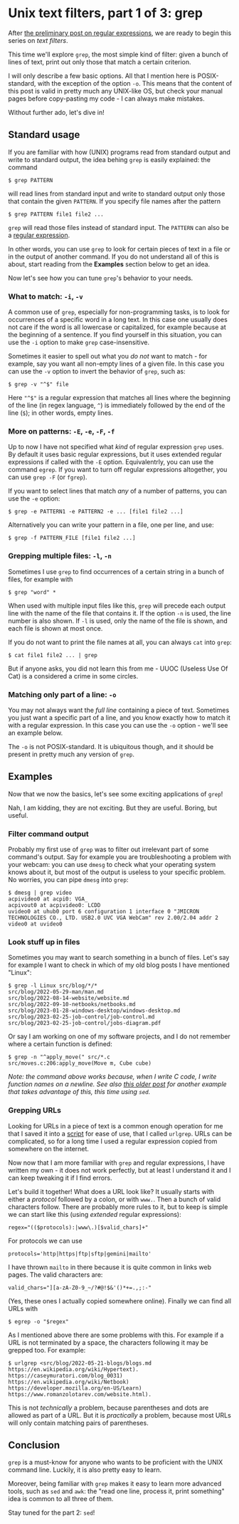 # Unix text filters, part 1 of 3: grep

After [the preliminary post on regular expressions](../2023-06-16-regex),
we are ready to begin this series on *text filters*.

This time we'll explore `grep`, the most simple kind of filter:
given a bunch of lines of text, print out only those that match a
certain criterion.

I will only describe a few basic options. All that I mention here
is POSIX-standard, with the exception of the option `-o`. This means
that the content of this post is valid in pretty much any UNIX-like
OS, but check your manual pages before copy-pasting my code - I can
always make mistakes.

Without further ado, let's dive in!

## Standard usage

If you are familiar with how (UNIX) programs read from standard
output and write to standard output, the idea behing `grep` is
easily explained: the command

```
$ grep PATTERN
```

will read lines from standard input and write to standard output
only those that contain the given `PATTERN`. If you specify file
names after the pattern

```
$ grep PATTERN file1 file2 ...
```

`grep` will read those files instead of standard input. The `PATTERN`
can also be a [regular expression](../2023-06-16-regex).

In other words, you can use `grep` to look for certain pieces of
text in a file or in the output of another command. If you do not
understand all of this is about, start reading from the **Examples**
section below to get an idea.

Now let's see how you can tune `grep`'s behavior to your needs.

### What to match: `-i`, `-v`

A common use of `grep`, especially for non-programming tasks, is
to look for occurrences of a specific word in a long text. In
this case one usually does not care if the word is all lowercase
or capitalized, for example because at the beginning of a sentence.
If you find yourself in this situation, you can use the `-i` option
to make `grep` case-insensitive.

Sometimes it easier to spell out what you *do not* want to match -
for example, say you want all non-empty lines of a given file. In
this case you can use the `-v` option to invert the behavior of
`grep`, such as:

```
$ grep -v "^$" file
```

Here `"^$"` is a regular expression that matches all lines where the
beginning of the line (in regex language, `^`) is immediately followed
by the end of the line (`$`); in other words, empty lines.

### More on patterns: `-E`, `-e`, `-F`, `-f`

Up to now I have not specified what *kind* of regular expression
`grep` uses. By default it uses basic regular expressions, but it
uses extended regular expressions if called with the `-E` option.
Equivalentrly, you can use the command `egrep`.  If you want to
turn off regular expressions altogether, you can use `grep -F` (or
`fgrep`).

If you want to select lines that match *any* of a number of patterns,
you can use the `-e` option:

```
$ grep -e PATTERN1 -e PATTERN2 -e ... [file1 file2 ...]
```

Alternatively you can write your pattern in a file, one per line,
and use:

```
$ grep -f PATTERN_FILE [file1 file2 ...]
```

### Grepping multiple files: `-l`, `-n`

Sometimes I use `grep` to find occurrences of a certain string in
a bunch of files, for example with

```
$ grep "word" *
```

When used with multiple input files like this, `grep` will precede
each output line with the name of the file that contains it. If the
option `-n` is used, the line number is also shown. If `-l` is used,
only the name of the file is shown, and each file is shown at most
once.

If you do not want to print the file names at all, you can always
`cat` into `grep`:

```
$ cat file1 file2 ... | grep
```

But if anyone asks, you did not learn this from me - UUOC (Useless
Use Of Cat) is a considered a crime in some circles.

### Matching only part of a line: `-o`

You may not always want the *full line* containing a piece of text.
Sometimes you just want a specific part of a line, and you know
exactly how to match it with a regular expression. In this case you can
use the `-o` option - we'll see an example below.

The `-o` is not POSIX-standard. It is ubiquitous though, and it
should be present in pretty much any version of `grep`.

## Examples

Now that we now the basics, let's see some exciting applications
of `grep`!

Nah, I am kidding, they are not exciting. But they are useful. Boring,
but useful.

### Filter command output

Probably my first use of `grep` was to filter out irrelevant part of
some command's output. Say for example you are troubleshooting a
problem with your webcam: you can use `dmesg` to check what your
operating system knows about it, but most of the output is useless
to your specific problem.  No worries, you can pipe `dmesg` into
`grep`:

```
$ dmesg | grep video
acpivideo0 at acpi0: VGA_
acpivout0 at acpivideo0: LCDD
uvideo0 at uhub0 port 6 configuration 1 interface 0 "JMICRON TECHNOLOGIES CO., LTD. USB2.0 UVC VGA WebCam" rev 2.00/2.04 addr 2
video0 at uvideo0
```

### Look stuff up in files

Sometimes you may want to search something in a bunch of files.
Let's say for example I want to check in which of my old blog posts
I have mentioned "Linux":

```
$ grep -l Linux src/blog/*/*
src/blog/2022-05-29-man/man.md
src/blog/2022-08-14-website/website.md
src/blog/2022-09-10-netbooks/netbooks.md
src/blog/2023-01-28-windows-desktop/windows-desktop.md
src/blog/2023-02-25-job-control/job-control.md
src/blog/2023-02-25-job-control/jobs-diagram.pdf
```

Or say I am working on one of my software projects, and I do not remember where
a certain function is defined:

```
$ grep -n "^apply_move(" src/*.c
src/moves.c:206:apply_move(Move m, Cube cube)
```

*Note: the command above works because, when I write C code, I write
function names on a newline. See also
[this older post](../2022-06-12-shell-ide-sed) for another example
that takes advantage of this, this time using `sed`.*

### Grepping URLs

Looking for URLs in a piece of text is a common enough operation
for me that I saved it into a [script](https://git.tronto.net/scripts)
for ease of use, that I called `urlgrep`.  URLs can be complicated,
so for a long time I used a regular expression copied from somewhere
on the internet.

Now now that I am more familiar with `grep` and regular expressions, I have
written my own - it does not work perfectly, but at least I understand it
and I can keep tweaking it if I find errors.

Let's build it together! What does a URL look like? It usually starts with
either a *protocol* followed by a colon, or with `www.`. Then a bunch of
valid characters follow. There are probably more rules to it, but to keep
is simple we can start like this (using *extended* regular expressions):

```
regex="(($protocols):|www\.)[$valid_chars]+"
```

For protocols we can use

```
protocols='http|https|ftp|sftp|gemini|mailto'
```

I have thrown `mailto` in there because it is quite common in links web
pages. The valid characters are:

```
valid_chars="][a-zA-Z0-9_~/?#@!$&'()*+=.,;:-"
```

(Yes, these ones I actually copied somewhere online). Finally we can
find all URLs with

```
$ egrep -o "$regex"
```

As I mentioned above there are some problems with this. For example
if a URL is not terminated by a space, the characters following it
may be grepped too. For example:

```
$ urlgrep <src/blog/2022-05-21-blogs/blogs.md
https://en.wikipedia.org/wiki/Hypertext).
https://caseymuratori.com/blog_0031)
https://en.wikipedia.org/wiki/Netbook)
https://developer.mozilla.org/en-US/Learn)
https://www.romanzolotarev.com/website.html).
```

This is not *technically* a problem, because parentheses and dots are allowed
as part of a URL. But it is *practically* a problem, because most URLs will
only contain matching pairs of parentheses.

## Conclusion

`grep` is a must-know for anyone who wants to be proficient with the
UNIX command line. Luckily, it is also pretty easy to learn.

Moreover, being familiar with `grep` makes it easy to learn more
advanced tools, such as `sed` and `awk`: the "read one line, process
it, print something" idea is common to all three of them.

Stay tuned for the part 2: `sed`!
